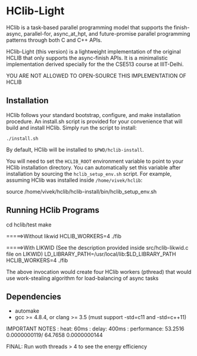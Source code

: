 HClib-Light
=============================================

HClib is a task-based parallel programming model that supports the finish-async,
parallel-for, async_at_hpt, and future-promise parallel programming patterns through both C
and C++ APIs.

HClib-Light (this version) is a lightweight implementation of the original HCLIB that
only supports the async-finish APIs. It is a minimalistic implementation derived specially
for the the CSE513 course at IIIT-Delhi. 

YOU ARE NOT ALLOWED TO OPEN-SOURCE THIS IMPLEMENTATION OF HCLIB

Installation
---------------------------------------------

HClib follows your standard bootstrap, configure, and make installation
procedure. An install.sh script is provided for your convenience that will
build and install HClib. Simply run the script to install:

    ./install.sh
By default, HClib will be installed to `$PWD/hclib-install`.

You will need to set the `HCLIB_ROOT` environment variable to point to your
HClib installation directory. You can automatically set this variable after
installation by sourcing the `hclib_setup_env.sh` script. For example, assuming
HClib was installed inside `/home/vivek/hclib`:

source /home/vivek/hclib/hclib-install/bin/hclib_setup_env.sh

Running HClib Programs
---------------------------------------------
cd hclib/test
make

=====>Without likwid
HCLIB_WORKERS=4 ./fib

=====>With LIKWID (See the description provided inside src/hclib-likwid.c file on LIKWID)
LD_LIBRARY_PATH=/usr/local/lib:$LD_LIBRARY_PATH  HCLIB_WORKERS=4 ./fib

The above invocation would create four HClib workers (pthread) that would
use work-stealing algorithm for load-balancing of async tasks

Dependencies
---------------------------------------------

* automake
* gcc >= 4.8.4, or clang >= 3.5
  (must support -std=c11 and -std=c++11)


IMPORTANT NOTES
: heat: 60ms
: delay: 400ms
: performance: 53.2516	0.0000000119/ 64.7658	0.0000000144

FINAL:
Run woth threads > 4 to see the energy efficiency
